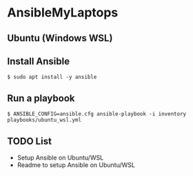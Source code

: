 # AnsibleMyLaptops

## Ubuntu (Windows WSL)

## Install Ansible

	$ sudo apt install -y ansible

## Run a playbook

	$ ANSIBLE_CONFIG=ansible.cfg ansible-playbook -i inventory playbooks/ubuntu_wsl.yml

## TODO List
* Setup Ansible on Ubuntu/WSL 
* Readme to setup Ansible on Ubuntu/WSL

